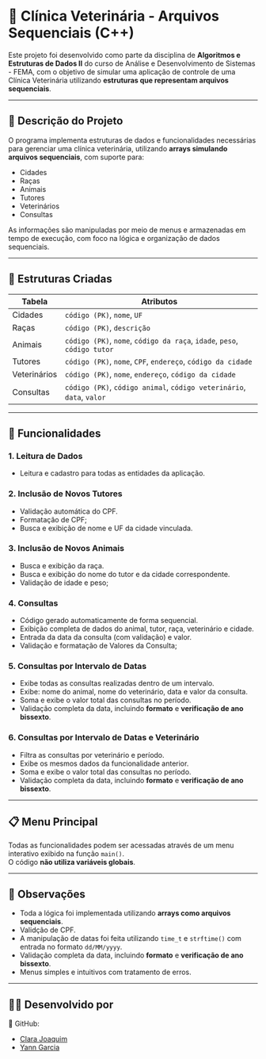 # 🐾 Clínica Veterinária - Arquivos Sequenciais (C++)

Este projeto foi desenvolvido como parte da disciplina de **Algoritmos e Estruturas de Dados II** do curso de Análise e Desenvolvimento de Sistemas - FEMA, com o objetivo de simular uma aplicação de controle de uma Clínica Veterinária utilizando **estruturas que representam arquivos sequenciais**.

---

## 📘 Descrição do Projeto

O programa implementa estruturas de dados e funcionalidades necessárias para gerenciar uma clínica veterinária, utilizando **arrays simulando arquivos sequenciais**, com suporte para:

- Cidades
- Raças
- Animais
- Tutores
- Veterinários
- Consultas

As informações são manipuladas por meio de menus e armazenadas em tempo de execução, com foco na lógica e organização de dados sequenciais.

---

## 📂 Estruturas Criadas

| Tabela       | Atributos                                                                 |
|--------------|---------------------------------------------------------------------------|
| Cidades      | `código (PK)`, `nome`, `UF`                                               |
| Raças        | `código (PK)`, `descrição`                                                |
| Animais      | `código (PK)`, `nome`, `código da raça`, `idade`, `peso`, `código tutor`  |
| Tutores      | `código (PK)`, `nome`, `CPF`, `endereço`, `código da cidade`              |
| Veterinários | `código (PK)`, `nome`, `endereço`, `código da cidade`                     |
| Consultas    | `código (PK)`, `código animal`, `código veterinário`, `data`, `valor`     |

---

## 🔧 Funcionalidades

### 1. Leitura de Dados
- Leitura e cadastro para todas as entidades da aplicação.

### 2. Inclusão de Novos Tutores
- Validação automática do CPF.
- Formatação de CPF;
- Busca e exibição de nome e UF da cidade vinculada.

### 3. Inclusão de Novos Animais
- Busca e exibição da raça.
- Busca e exibição do nome do tutor e da cidade correspondente.
- Validação de idade e peso;

### 4. Consultas
- Código gerado automaticamente de forma sequencial.
- Exibição completa de dados do animal, tutor, raça, veterinário e cidade.
- Entrada da data da consulta (com validação) e valor.
- Validação e formatação de Valores da Consulta;

### 5. Consultas por Intervalo de Datas

- Exibe todas as consultas realizadas dentro de um intervalo.
- Exibe: nome do animal, nome do veterinário, data e valor da consulta.
- Soma e exibe o valor total das consultas no período.
- Validação completa da data, incluindo **formato** e **verificação de ano bissexto**.

### 6. Consultas por Intervalo de Datas e Veterinário

- Filtra as consultas por veterinário e período.
- Exibe os mesmos dados da funcionalidade anterior.
- Soma e exibe o valor total das consultas no período.
- Validação completa da data, incluindo **formato** e **verificação de ano bissexto**.

---

## 📋 Menu Principal

Todas as funcionalidades podem ser acessadas através de um menu interativo exibido na função `main()`.  
O código **não utiliza variáveis globais**.

---

## 📎 Observações

- Toda a lógica foi implementada utilizando **arrays como arquivos sequenciais**.
- Validção de CPF.
- A manipulação de datas foi feita utilizando `time_t` e `strftime()` com entrada no formato `dd/MM/yyyy`.
- Validação completa da data, incluindo **formato** e **verificação de ano bissexto**.
- Menus simples e intuitivos com tratamento de erros.

---

## 👩‍💻 Desenvolvido por

👥 GitHub:
- [Clara Joaquim](https://github.com/ClaraJoaquim)
- [Yann Garcia](https://github.com/YannPG)
